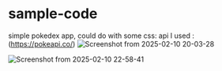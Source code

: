 # sample-code
simple pokedex app, could do with some css: api I used :(https://pokeapi.co/)
![Screenshot from 2025-02-10 20-03-28](https://github.com/user-attachments/assets/c03dd019-d4f6-4011-811c-c6e3db035acb)

![Screenshot from 2025-02-10 22-58-41](https://github.com/user-attachments/assets/edda891a-9db8-47da-a658-50c548a46071)
